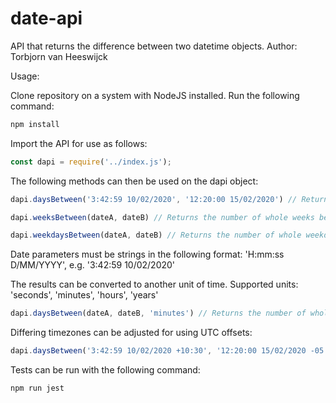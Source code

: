 # date-api
API that returns the difference between two datetime objects.
Author: Torbjorn van Heeswijck

Usage:

Clone repository on a system with NodeJS installed. Run the following command:

```javascript
npm install
```

Import the API for use as follows:

```javascript
const dapi = require('../index.js');
```

The following methods can then be used on the dapi object:

```javascript
dapi.daysBetween('3:42:59 10/02/2020', '12:20:00 15/02/2020') // Returns the number of whole days between two dates

dapi.weeksBetween(dateA, dateB) // Returns the number of whole weeks between two dates

dapi.weekdaysBetween(dateA, dateB) // Returns the number of whole weekdays between two dates
```

Date parameters must be strings in the following format: 'H:mm:ss D/MM/YYYY', e.g. '3:42:59 10/02/2020'

The results can be converted to another unit of time.
Supported units: 'seconds', 'minutes', 'hours', 'years'
```javascript
dapi.daysBetween(dateA, dateB, 'minutes') // Returns the number of whole days between two dates converted to minutes
```

Differing timezones can be adjusted for using UTC offsets:
```javascript
dapi.daysBetween('3:42:59 10/02/2020 +10:30', '12:20:00 15/02/2020 -05:30') // Returns the number of whole days between two dates adjusted for UTC offset
```

Tests can be run with the following command:
```javascript
npm run jest
```